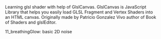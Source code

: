 Learning glsl shader with help of GlslCanvas. GlslCanvas is JavaScript Library that helps you easily load GLSL Fragment and Vertex Shaders into an HTML canvas. Originally made by Patricio Gonzalez Vivo author of Book of Shaders and glslEditor.

11_breathingGlow: basic 2D noise
